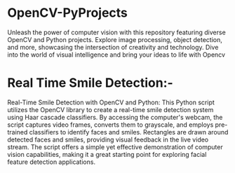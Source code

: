 # OpenCV-PyProjects
 Unleash the power of computer vision with this repository featuring diverse OpenCV and Python projects. Explore image processing, object detection, and more, showcasing the intersection of creativity and technology. Dive into the world of visual intelligence and bring your ideas to life with Opencv


# Real Time Smile Detection:-
Real-Time Smile Detection with OpenCV and Python: This Python script utilizes the OpenCV library to create a real-time smile detection system using Haar cascade classifiers. By accessing the computer's webcam, the script captures video frames, converts them to grayscale, and employs pre-trained classifiers to identify faces and smiles. Rectangles are drawn around detected faces and smiles, providing visual feedback in the live video stream. The script offers a simple yet effective demonstration of computer vision capabilities, making it a great starting point for exploring facial feature detection applications.

